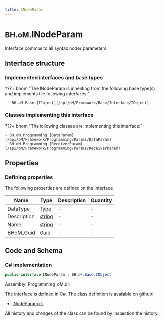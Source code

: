 ```yaml
---
title: INodeParam
---
```


# <small>BH.oM.</small>**INodeParam**

Interface common to all syntax nodes parameters

## Interface structure

### Implemented interfaces and base types

???+ bhom "The INodeParam is inheriting from the following base type(s) and implements the following interfaces:"

    -  BH.oM.Base.[IObject](/api/oM/Framework/Base/Interface/IObject)


### Classes implementing this interface

???+ bhom "The following classes are implementing this interface:"

    - BH.oM.Programming.[DataParam](/api/oM/Framework/Programming/Params/DataParam)
    - BH.oM.Programming.[ReceiverParam](/api/oM/Framework/Programming/Params/ReceiverParam)


## Properties



### Defining properties

The following properties are defined on the interface

| Name             | Type             | Description      | Quantity         |
|------------------|------------------|------------------|------------------|
| DataType | [Type](https://learn.microsoft.com/en-us/dotnet/api/System.Type?view=netstandard-2.0) | - | - |
| Description | [string](https://learn.microsoft.com/en-us/dotnet/api/System.String?view=netstandard-2.0) | - | - |
| Name | [string](https://learn.microsoft.com/en-us/dotnet/api/System.String?view=netstandard-2.0) | - | - |
| BHoM_Guid | [Guid](https://learn.microsoft.com/en-us/dotnet/api/System.Guid?view=netstandard-2.0) | - | - |


## Code and Schema

### C# implementation

``` C# title="C#"
public interface INodeParam : BH.oM.Base.IObject
```

Assembly: Programming_oM.dll

The interface is defined in C#. The class definition is available on github:

- [INodeParam.cs](https://github.com/BHoM/BHoM/blob/develop/Programming_oM/Params\INodeParam.cs)

All history and changes of the class can be found by inspection the history.
